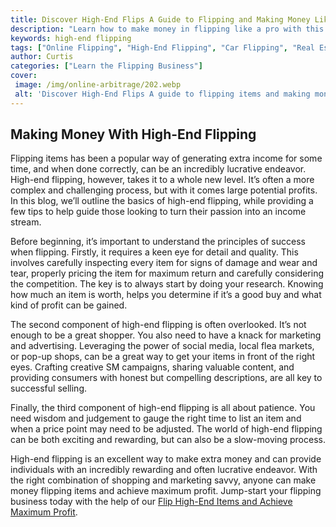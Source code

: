 ```yaml
---
title: Discover High-End Flips A Guide to Flipping and Making Money Like a Pro
description: "Learn how to make money in flipping like a pro with this comprehensive guide to high-end flipping Discover tips tricks and strategies to help you maximize profits while minimizing risk"
keywords: high-end flipping
tags: ["Online Flipping", "High-End Flipping", "Car Flipping", "Real Estate Flipping"]
author: Curtis
categories: ["Learn the Flipping Business"]
cover: 
 image: /img/online-arbitrage/202.webp
 alt: 'Discover High-End Flips A guide to flipping items and making money like a pro'
---
```

## Making Money With High-End Flipping
Flipping items has been a popular way of generating extra income for some time, and when done correctly, can be an incredibly lucrative endeavor. High-end flipping, however, takes it to a whole new level. It’s often a more complex and challenging process, but with it comes large potential profits. In this blog, we’ll outline the basics of high-end flipping, while providing a few tips to help guide those looking to turn their passion into an income stream. 

Before beginning, it’s important to understand the principles of success when flipping. Firstly, it requires a keen eye for detail and quality. This involves carefully inspecting every item for signs of damage and wear and tear, properly pricing the item for maximum return and carefully considering the competition. The key is to always start by doing your research. Knowing how much an item is worth, helps you determine if it’s a good buy and what kind of profit can be gained. 

The second component of high-end flipping is often overlooked. It’s not enough to be a great shopper. You also need to have a knack for marketing and advertising. Leveraging the power of social media, local flea markets, or pop-up shops, can be a great way to get your items in front of the right eyes. Crafting creative SM campaigns, sharing valuable content, and providing consumers with honest but compelling descriptions, are all key to successful selling.

Finally, the third component of high-end flipping is all about patience. You need wisdom and judgement to gauge the right time to list an item and when a price point may need to be adjusted. The world of high-end flipping can be both exciting and rewarding, but can also be a slow-moving process. 

High-end flipping is an excellent way to make extra money and can provide individuals with an incredibly rewarding and often lucrative endeavor. With the right combination of shopping and marketing savvy, anyone can make money flipping items and achieve maximum profit. Jump-start your flipping business today with the help of our [Flip High-End Items and Achieve Maximum Profit](/high-end-flipping).
